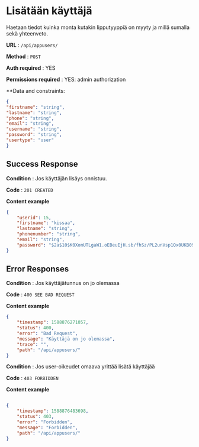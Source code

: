 # Lisätään käyttäjä

Haetaan tiedot kuinka monta kutakin lipputyyppiä on myyty ja millä sumalla sekä yhteenveto.

**URL** : `/api/appusers/`

**Method** : `POST`

**Auth required** : YES

**Permissions required** : YES: admin authorization

**Data and constraints:
```json
{
"firstname": "string",
"lastname": "string",
"phone": "string",
"email": "string",
"username": "string",
"password": "string",
"usertype": "user"
}
```

## Success Response

**Condition** : Jos käyttäjän lisäys onnistuu.

**Code** : `201 CREATED`

**Content example**

```json
{
    "userid": 15,
    "firstname": "kissaa",
    "lastname": "string",
    "phonenumber": "string",
    "email": "string",
    "password": "$2a$10$K0XomUTLgaW1.oEBeuEjH.sb/fhSz/PL2unVsp1Qx0UKB090Gt47G"
}

```

## Error Responses

**Condition** : Jos käyttäjätunnus on jo olemassa

**Code** : `400 SEE BAD REQUEST`

**Content example**

```json
{
    "timestamp": 1588876271057,
    "status": 400,
    "error": "Bad Request",
    "message": "Käyttäjä on jo olemassa",
    "trace": "",
    "path": "/api/appusers/"
}
```

**Condition** : Jos user-oikeudet omaava yrittää lisätä käyttäjää

**Code** : `403 FORBIDDEN`

**Content example**

```json

{
    "timestamp": 1588876483698,
    "status": 403,
    "error": "Forbidden",
    "message": "Forbidden",
    "path": "/api/appusers/"
}
```

